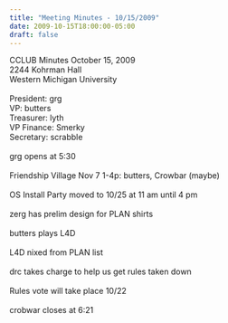 ```yaml
---
title: "Meeting Minutes - 10/15/2009"
date: 2009-10-15T18:00:00-05:00
draft: false
---
```


CCLUB Minutes October 15, 2009<br />
2244 Kohrman Hall<br />
Western Michigan University<br />
<br />
President: grg<br />
VP: butters<br />
Treasurer: lyth<br />
VP Finance: Smerky<br />
Secretary: scrabble<br />
<br />
grg opens at 5:30<br />
<br />
Friendship Village Nov 7 1-4p: butters, Crowbar (maybe)<br />
<br />
OS Install Party moved to 10/25 at 11 am until 4 pm<br />
<br />
zerg has prelim design for PLAN shirts<br />
<br />
butters plays L4D<br />
<br />
L4D nixed from PLAN list<br />
<br />
drc takes charge to help us get rules taken down<br />
<br />
Rules vote will take place 10/22<br />
<br />
crobwar closes at 6:21